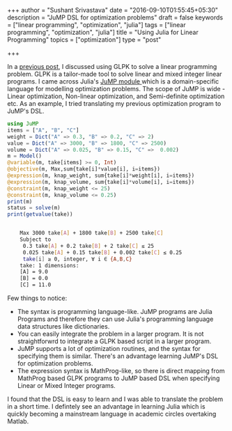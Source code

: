 +++
author = "Sushant Srivastava"
date = "2016-09-10T01:55:45+05:30"
description = "JuMP DSL for optimization problems"
draft = false
keywords = ["linear programming", "optimization", "julia"]
tags = ["linear programming", "optimization", "julia"]
title = "Using Julia for Linear Programming"
topics = ["optimization"]
type = "post"

+++

In a [previous post](http://www.ssushant.in/2016/04/28/using-glpk-to-solve-knapsack-and-related-problems/), I discussed using GLPK to solve a linear programming problem. GLPK is a tailor-made tool to solve linear and mixed integer linear programs. I came across Julia's [JuMP module ](https://jump.readthedocs.io/en/latest/) which is a domain-specific language for modelling optimization problems. The scope of JuMP is wide - Linear optimization, Non-linear optimization, and Semi-definite optimization etc. As an example, I tried translating my previous optimization program to JuMP's DSL.


```julia
using JuMP
items = ["A", "B", "C"]
weight = Dict("A" => 0.3, "B" => 0.2, "C" => 2)
value = Dict("A" => 3000, "B" => 1800, "C" => 2500)
volume = Dict("A" => 0.025, "B" => 0.15, "C" =>  0.002)
m = Model()
@variable(m, take[items] >= 0, Int)
@objective(m, Max,sum{take[i]*value[i], i=items})
@expression(m, knap_weight, sum{take[i]*weight[i], i=items})
@expression(m, knap_volume, sum{take[i]*volume[i], i=items})
@constraint(m, knap_weight <= 25)
@constraint(m, knap_volume <= 0.25)
print(m)
status = solve(m)
print(getvalue(take))
```
```bash

    Max 3000 take[A] + 1800 take[B] + 2500 take[C]
    Subject to
     0.3 take[A] + 0.2 take[B] + 2 take[C] ≤ 25
     0.025 take[A] + 0.15 take[B] + 0.002 take[C] ≤ 0.25
     take[i] ≥ 0, integer, ∀ i ∈ {A,B,C}
    take: 1 dimensions:
    [A] = 9.0
    [B] = 0.0
    [C] = 11.0

```
Few things to notice:

* The syntax is programming language-like. JuMP programs are Julia Programs and therefore they can use Julia's programming language data structures like dictionaries.
* You can easily integrate the problem in a larger program. It is not straightforwrd to integrate a GLPK based script in a larger program.
* JuMP supports a lot of optimization routines, and the syntax for specifying them is similar. There's an advantage learning JuMP's DSL for optimization problems.
* The expression syntax is MathProg-like, so there is direct mapping from MathProg based GLPK programs to JuMP based DSL when specifying Linear or Mixed Integer programs.

I found that the DSL is easy to learn and I was able to translate the problem in a short time. I defintely see an advantage in learning Julia which is quickly becoming a mainstream language in academic circles overtaking Matlab.


